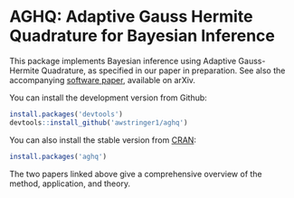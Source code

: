 # AGHQ: Adaptive Gauss Hermite Quadrature for Bayesian Inference

This package implements Bayesian inference using Adaptive Gauss-Hermite Quadrature, as specified in our paper in preparation. See also the accompanying [software paper](https://arxiv.org/abs/2101.04468), available on arXiv.

You can install the development version from Github:

```R
install.packages('devtools')
devtools::install_github('awstringer1/aghq')
```

You can also install the stable version from [CRAN](https://cran.r-project.org/web/packages/aghq/index.html):

```R
install.packages('aghq')
```

The two papers linked above give a comprehensive overview of the method, application, and theory.
